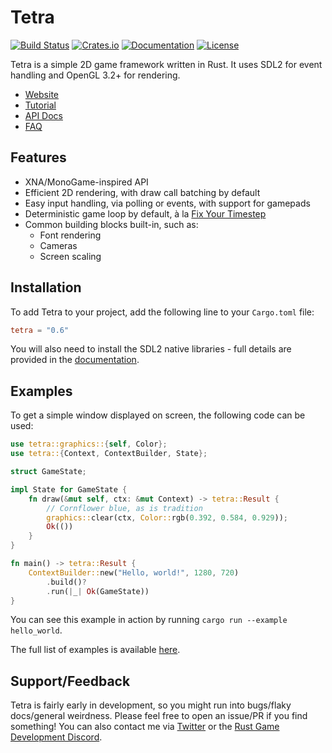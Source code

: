 # Tetra

[![Build Status](https://img.shields.io/github/workflow/status/17cupsofcoffee/tetra/CI%20Build/main)](https://github.com/17cupsofcoffee/tetra/actions?query=branch%3Amain)
[![Crates.io](https://img.shields.io/crates/v/tetra.svg)](https://crates.io/crates/tetra)
[![Documentation](https://docs.rs/tetra/badge.svg)](https://docs.rs/tetra)
[![License](https://img.shields.io/crates/l/tetra.svg)](LICENSE)

Tetra is a simple 2D game framework written in Rust. It uses SDL2 for event handling and OpenGL 3.2+ for rendering.

* [Website](https://tetra.seventeencups.net)
* [Tutorial](https://tetra.seventeencups.net/tutorial)
* [API Docs](https://docs.rs/tetra)
* [FAQ](https://tetra.seventeencups.net/FAQ)

## Features

* XNA/MonoGame-inspired API
* Efficient 2D rendering, with draw call batching by default
* Easy input handling, via polling or events, with support for gamepads
* Deterministic game loop by default, à la [Fix Your Timestep](https://gafferongames.com/post/fix_your_timestep/)
* Common building blocks built-in, such as:
    * Font rendering
    * Cameras
    * Screen scaling

## Installation

To add Tetra to your project, add the following line to your `Cargo.toml` file:

```toml
tetra = "0.6"
```

You will also need to install the SDL2 native libraries - full details are provided in the [documentation](https://tetra.seventeencups.net/installation).

## Examples

To get a simple window displayed on screen, the following code can be used:

```rust ,noplaypen
use tetra::graphics::{self, Color};
use tetra::{Context, ContextBuilder, State};

struct GameState;

impl State for GameState {
    fn draw(&mut self, ctx: &mut Context) -> tetra::Result {
        // Cornflower blue, as is tradition
        graphics::clear(ctx, Color::rgb(0.392, 0.584, 0.929));
        Ok(())
    }
}

fn main() -> tetra::Result {
    ContextBuilder::new("Hello, world!", 1280, 720)
        .build()?
        .run(|_| Ok(GameState))
}
```

You can see this example in action by running `cargo run --example hello_world`.

The full list of examples is available [here](https://tetra.seventeencups.net/examples).

## Support/Feedback

Tetra is fairly early in development, so you might run into bugs/flaky docs/general weirdness. Please feel free to open an issue/PR if you find something! You can also contact me via [Twitter](https://twitter.com/17cupsofcoffee) or the [Rust Game Development Discord](https://discord.gg/yNtPTb2).
